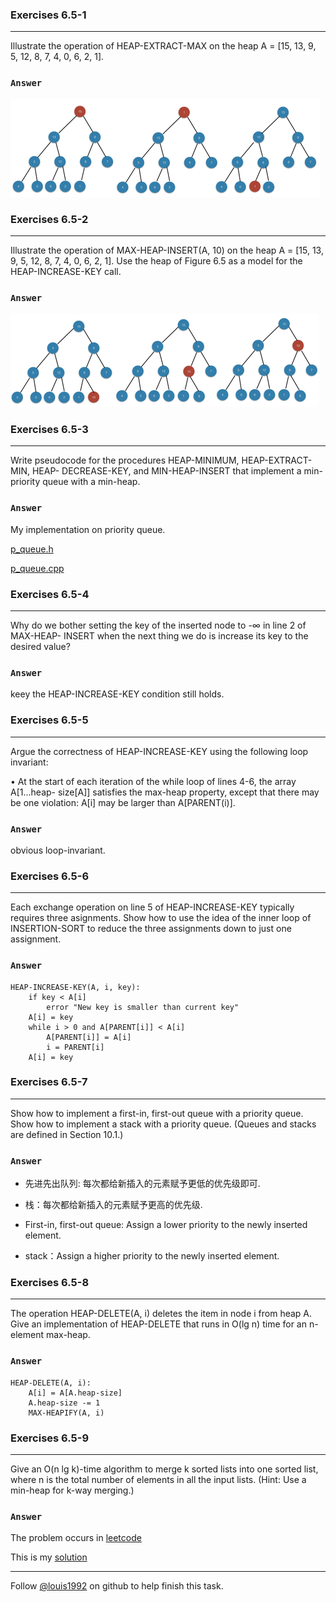 ### Exercises 6.5-1
***
Illustrate the operation of HEAP-EXTRACT-MAX on the heap A = [15, 13, 9, 5, 12, 8, 7, 4, 0, 6, 2, 1].



### `Answer`
![](./repo/s5/1.png)


### Exercises 6.5-2
***
Illustrate the operation of MAX-HEAP-INSERT(A, 10) on the heap A = [15, 13, 9, 5, 12, 8,
7, 4, 0, 6, 2, 1]. Use the heap of Figure 6.5 as a model for the HEAP-INCREASE-KEY call.


### `Answer`
![](./repo/s5/2.png)

### Exercises 6.5-3
***
Write pseudocode for the procedures HEAP-MINIMUM, HEAP-EXTRACT-MIN, HEAP- DECREASE-KEY, and MIN-HEAP-INSERT that implement a min-priority queue with a min-heap.

### `Answer`
My implementation on priority queue.

[p_queue.h](./p_queue.h)

[p_queue.cpp](./p_queue.cpp)


### Exercises 6.5-4
***
Why do we bother setting the key of the inserted node to -∞ in line 2 of MAX-HEAP- INSERT when the next thing we do is increase its key to the desired value?

### `Answer`
keey the HEAP-INCREASE-KEY condition still holds.

### Exercises 6.5-5
***
Argue the correctness of HEAP-INCREASE-KEY using the following loop invariant:

• At the start of each iteration of the while loop of lines 4-6, the array A[1...heap- size[A]] satisfies the max-heap property, except that there may be one violation: A[i] may be larger than A[PARENT(i)].

### `Answer`
obvious loop-invariant.

### Exercises 6.5-6
***
Each exchange operation on line 5 of HEAP-INCREASE-KEY typically requires three asignments. Show how to use the idea of the inner loop of INSERTION-SORT to reduce the three assignments down to just one assignment.

### `Answer`
	HEAP-INCREASE-KEY(A, i, key):
		if key < A[i]
			error "New key is smaller than current key"
		A[i] = key
		while i > 0 and A[PARENT[i]] < A[i]
			A[PARENT[i]] = A[i]
			i = PARENT[i]
		A[i] = key

### Exercises 6.5-7
***
Show how to implement a first-in, first-out queue with a priority queue. Show how to
implement a stack with a priority queue. (Queues and stacks are defined in Section 10.1.)

### `Answer`

* 先进先出队列: 每次都给新插入的元素赋予更低的优先级即可.
* 栈：每次都给新插入的元素赋予更高的优先级.

* First-in, first-out queue: Assign a lower priority to the newly inserted element.
* stack：Assign a higher priority to the newly inserted element.

### Exercises 6.5-8
***
The operation HEAP-DELETE(A, i) deletes the item in node i from heap A. Give an
implementation of HEAP-DELETE that runs in O(lg n) time for an n-element max-heap.

### `Answer`

	HEAP-DELETE(A, i):
  		A[i] = A[A.heap-size]
  		A.heap-size -= 1
  		MAX-HEAPIFY(A, i)
  		
### Exercises 6.5-9
***
Give an O(n lg k)-time algorithm to merge k sorted lists into one sorted list, where n is the
total number of elements in all the input lists. (Hint: Use a min-heap for k-way merging.)

### `Answer`
The problem occurs in [leetcode](https://leetcode.com/problems/merge-k-sorted-lists/)

This is my [solution](https://github.com/gzc/leetcode/blob/master/cpp/021-030/Merge%20k%20Sorted%20Lists%20.cpp)


***
Follow [@louis1992](https://github.com/gzc) on github to help finish this task.

